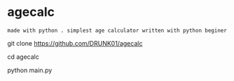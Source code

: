 # agecalc
```made with python . simplest age calculator written with python beginer ```

git clone https://github.com/DRUNK01/agecalc

cd agecalc

python main.py

